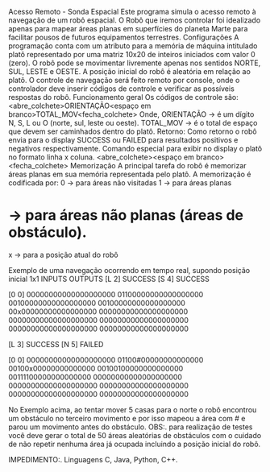 Acesso Remoto - Sonda Espacial
Este programa simula o acesso remoto à navegação de um robô espacial. O Robô que iremos
controlar foi idealizado apenas para mapear áreas planas em superfícies do planeta Marte para
facilitar pousos de futuros equipamentos terrestres.
Configurações
A programação conta com um atributo para a memória de máquina intitulado platô
representado por uma matriz 10x20 de inteiros iniciados com valor 0 (zero). O robô pode se
movimentar livremente apenas nos sentidos NORTE, SUL, LESTE e OESTE.
A posição inicial do robô é aleatória em relação ao platô.
O controle de navegação será feito remoto por console, onde o controlador deve inserir códigos
de controle e verificar as possíveis respostas do robô.
Funcionamento geral
Os códigos de controle são:
<abre_colchete>ORIENTAÇÃO<espaço em branco>TOTAL_MOV<fecha_colchete>
Onde,
ORIENTAÇÃO → é um dígito N, S, L ou O (norte, sul, leste ou oeste).
TOTAL_MOV → é o total de espaço que devem ser caminhados dentro do platô.
Retorno:
Como retorno o robô envia para o display SUCCESS ou FAILED para resultados
positivos e negativos respectivamente.
Comando especial para exibir no display o platô no formato linha x coluna.
<abre_colchete><zero><espaço em branco><zero><fecha_colchete>
Memorização
A principal tarefa do robô é memorizar áreas planas em sua memória representada pelo platô.
A memorização é codificada por:
0 → para áreas não visitadas
1 → para áreas planas
# → para áreas não planas (áreas de obstáculo).
x → para a posição atual do robô

Exemplo de uma navegação ocorrendo em tempo real, supondo posição inicial 1x1
INPUTS OUTPUTS
[L 2] SUCCESS
[S 4] SUCCESS

[0 0] 00000000000000000000
01100000000000000000
00100000000000000000
00100000000000000000
00x00000000000000000
00000000000000000000
00000000000000000000
00000000000000000000
00000000000000000000
00000000000000000000

[L 3] SUCCESS
[N 5] FAILED

[0 0]
00000000000000000000
01100#00000000000000
00100x00000000000000
00100100000000000000
00111100000000000000
00000000000000000000
00000000000000000000
00000000000000000000
00000000000000000000
00000000000000000000

No Exemplo acima, ao tentar mover 5 casas para o norte o robô encontrou um obstáculo no
terceiro movimento e por isso mapeou a área com # e parou um movimento antes do
obstáculo.
OBS:. para realização de testes você deve gerar o total de 50 áreas aleatórias de
obstáculos com o cuidado de não repetir nenhuma área já ocupada incluindo a posição
inicial do robô.

IMPEDIMENTO:. Linguagens C, Java, Python, C++.
